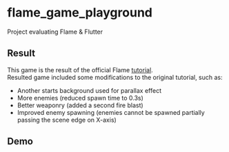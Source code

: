 # flame_game_playground

Project evaluating Flame & Flutter

## Result

This game is the result of the official Flame [tutorial](https://docs.flame-engine.org/latest/tutorials/space_shooter/space_shooter.html). </br>
Resulted game included some modifications to the original tutorial, such as:
- Another starts background used for parallax effect
- More enemies (reduced spawn time to 0.3s)
- Better weaponry (added a second fire blast)
- Improved enemy spawning (enemies cannot be spawned partially passing the scene edge on X-axis)

## Demo 